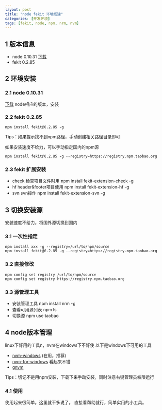 ```yaml
---
layout: post
title: "node fekit 环境搭建"
categories: [开发环境]
tags: [fekit, node, npm, nrm, nvm]
---
```


## 1 版本信息
+ node 0.10.31 [下载](http://nodejs.org/dist/v0.10.31/)
+ fekit 0.2.85

## 2 环境安装

### 2.1 node 0.10.31 
[下载](http://nodejs.org/dist/v0.10.31/) node相应的版本，安装

### 2.2 fekit 0.2.85  
	npm install fekit@0.2.85 -g

Tips：如果提示找不到npm路径，手动创建相关路径目录即可   

如果安装速度不给力，可以手动指定国内的npm源

    npm install fekit@0.2.85 -g --registry=https://registry.npm.taobao.org

### 2.3 fekit 扩展安装
+ check 检查项目文件时用
		npm install fekit-extension-check -g
+ hf header&footer项目使用
		npm install fekit-extension-hf -g
+ svn svn操作
		npm install fekit-extension-svn -g
## 3 切换安装源
安装速度不给力，将国外源切换到国内

### 3.1 一次性指定
	npm install xxx -g --registry=/url/to/npm/source  
    npm install fekit@0.2.85 -g --registry=https://registry.npm.taobao.org

### 3.2 直接修改
	npm config set registry /url/to/npm/source
	npm config set registry https://registry.npm.taobao.org

### 3.3 源管理工具
+ 安装管理工具
		npm install nrm -g
+ 查看可用源列表
		npm ls
+ 切换源
		npm use taobao

## 4 node版本管理
linux下好用的工具n，nvm在windows下不好使
以下是windows下可用的工具

+ [nvm-windows](https://github.com/coreybutler/nvm-windows) (在用，推荐)
+ [nvm-for-windows](https://github.com/magicdawn/nvm-for-windows) 看起来不错
+ [gnvm](https://github.com/kenshin/gnvm)

Tips：切记不是用npm安装，下载下来手动安装，同时注意右键管理员权限运行

### 4.1 使用
使用起来很简单，这里就不多说了， 直接看帮助就行，简单实用的小工具。